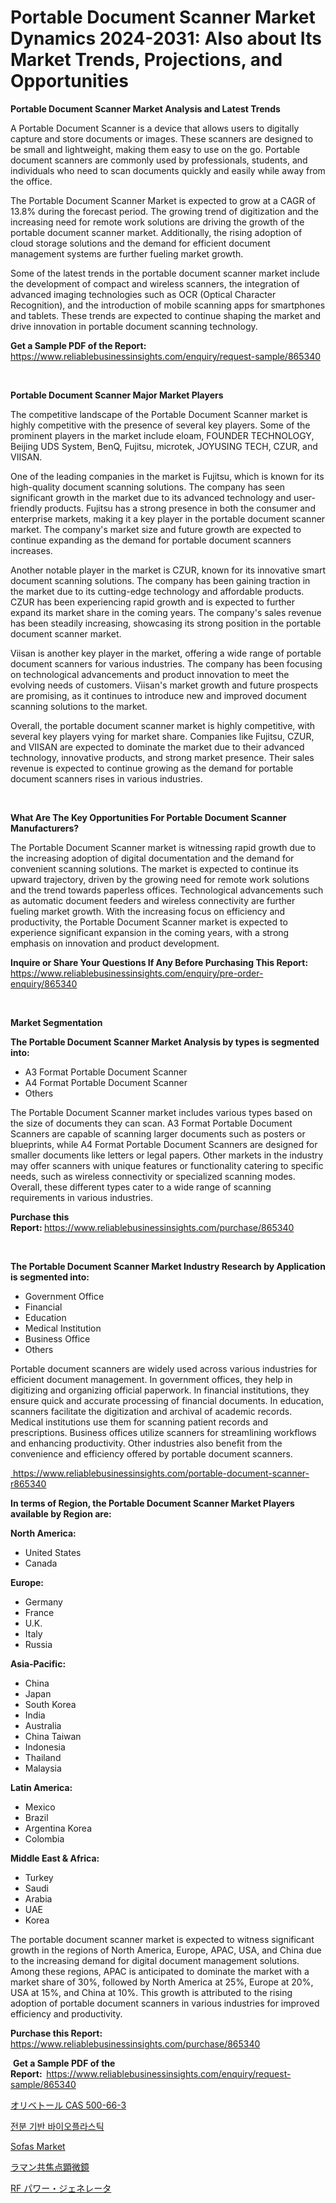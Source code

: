 <p><h1>Portable Document Scanner Market Dynamics 2024-2031: Also about Its Market Trends, Projections, and Opportunities</h1></p><p><strong>Portable Document Scanner Market Analysis and Latest Trends</strong></p>
<p><p>A Portable Document Scanner is a device that allows users to digitally capture and store documents or images. These scanners are designed to be small and lightweight, making them easy to use on the go. Portable document scanners are commonly used by professionals, students, and individuals who need to scan documents quickly and easily while away from the office.</p><p>The Portable Document Scanner Market is expected to grow at a CAGR of 13.8% during the forecast period. The growing trend of digitization and the increasing need for remote work solutions are driving the growth of the portable document scanner market. Additionally, the rising adoption of cloud storage solutions and the demand for efficient document management systems are further fueling market growth.</p><p>Some of the latest trends in the portable document scanner market include the development of compact and wireless scanners, the integration of advanced imaging technologies such as OCR (Optical Character Recognition), and the introduction of mobile scanning apps for smartphones and tablets. These trends are expected to continue shaping the market and drive innovation in portable document scanning technology.</p></p>
<p><strong>Get a Sample PDF of the Report:&nbsp;</strong> <a href="https://www.reliablebusinessinsights.com/enquiry/request-sample/865340">https://www.reliablebusinessinsights.com/enquiry/request-sample/865340</a></p>
<p>&nbsp;</p>
<p><strong>Portable Document Scanner Major Market Players</strong></p>
<p><p>The competitive landscape of the Portable Document Scanner market is highly competitive with the presence of several key players. Some of the prominent players in the market include eloam, FOUNDER TECHNOLOGY, Beijing UDS System, BenQ, Fujitsu, microtek, JOYUSING TECH, CZUR, and VIISAN.</p><p>One of the leading companies in the market is Fujitsu, which is known for its high-quality document scanning solutions. The company has seen significant growth in the market due to its advanced technology and user-friendly products. Fujitsu has a strong presence in both the consumer and enterprise markets, making it a key player in the portable document scanner market. The company's market size and future growth are expected to continue expanding as the demand for portable document scanners increases.</p><p>Another notable player in the market is CZUR, known for its innovative smart document scanning solutions. The company has been gaining traction in the market due to its cutting-edge technology and affordable products. CZUR has been experiencing rapid growth and is expected to further expand its market share in the coming years. The company's sales revenue has been steadily increasing, showcasing its strong position in the portable document scanner market.</p><p>Viisan is another key player in the market, offering a wide range of portable document scanners for various industries. The company has been focusing on technological advancements and product innovation to meet the evolving needs of customers. Viisan's market growth and future prospects are promising, as it continues to introduce new and improved document scanning solutions to the market.</p><p>Overall, the portable document scanner market is highly competitive, with several key players vying for market share. Companies like Fujitsu, CZUR, and VIISAN are expected to dominate the market due to their advanced technology, innovative products, and strong market presence. Their sales revenue is expected to continue growing as the demand for portable document scanners rises in various industries.</p></p>
<p>&nbsp;</p>
<p><strong>What Are The Key Opportunities For Portable Document Scanner Manufacturers?</strong></p>
<p><p>The Portable Document Scanner market is witnessing rapid growth due to the increasing adoption of digital documentation and the demand for convenient scanning solutions. The market is expected to continue its upward trajectory, driven by the growing need for remote work solutions and the trend towards paperless offices. Technological advancements such as automatic document feeders and wireless connectivity are further fueling market growth. With the increasing focus on efficiency and productivity, the Portable Document Scanner market is expected to experience significant expansion in the coming years, with a strong emphasis on innovation and product development.</p></p>
<p><strong>Inquire or Share Your Questions If Any Before Purchasing This Report:</strong> <a href="https://www.reliablebusinessinsights.com/enquiry/pre-order-enquiry/865340">https://www.reliablebusinessinsights.com/enquiry/pre-order-enquiry/865340</a></p>
<p>&nbsp;</p>
<p><strong>Market Segmentation</strong></p>
<p><strong>The Portable Document Scanner Market Analysis by types is segmented into:</strong></p>
<p><ul><li>A3 Format Portable Document Scanner</li><li>A4 Format Portable Document Scanner</li><li>Others</li></ul></p>
<p><p>The Portable Document Scanner market includes various types based on the size of documents they can scan. A3 Format Portable Document Scanners are capable of scanning larger documents such as posters or blueprints, while A4 Format Portable Document Scanners are designed for smaller documents like letters or legal papers. Other markets in the industry may offer scanners with unique features or functionality catering to specific needs, such as wireless connectivity or specialized scanning modes. Overall, these different types cater to a wide range of scanning requirements in various industries.</p></p>
<p><strong>Purchase this Report:&nbsp;</strong><a href="https://www.reliablebusinessinsights.com/purchase/865340">https://www.reliablebusinessinsights.com/purchase/865340</a></p>
<p>&nbsp;</p>
<p><strong>The Portable Document Scanner Market Industry Research by Application is segmented into:</strong></p>
<p><ul><li>Government Office</li><li>Financial</li><li>Education</li><li>Medical Institution</li><li>Business Office</li><li>Others</li></ul></p>
<p><p>Portable document scanners are widely used across various industries for efficient document management. In government offices, they help in digitizing and organizing official paperwork. In financial institutions, they ensure quick and accurate processing of financial documents. In education, scanners facilitate the digitization and archival of academic records. Medical institutions use them for scanning patient records and prescriptions. Business offices utilize scanners for streamlining workflows and enhancing productivity. Other industries also benefit from the convenience and efficiency offered by portable document scanners.</p></p>
<p><a href="https://www.reliablebusinessinsights.com/portable-document-scanner-r865340">&nbsp;https://www.reliablebusinessinsights.com/portable-document-scanner-r865340</a></p>
<p><strong>In terms of Region, the Portable Document Scanner Market Players available by Region are:</strong></p>
<p>
    <p> <strong> North America: </strong>
        <ul>
            <li>United States</li>
            <li>Canada</li>
        </ul>
        </p> 
    <p> <strong> Europe: </strong>
        <ul>
            <li>Germany</li>
            <li>France</li>
            <li>U.K.</li>
            <li>Italy</li>
            <li>Russia</li>
        </ul>
        </p> 
    <p> <strong> Asia-Pacific: </strong>
        <ul>
            <li>China</li>
            <li>Japan</li>
            <li>South Korea</li>
            <li>India</li>
            <li>Australia</li>
            <li>China Taiwan</li>
            <li>Indonesia</li>
            <li>Thailand</li>
            <li>Malaysia</li>
        </ul>
        </p> 
    <p> <strong> Latin America: </strong>
        <ul>
            <li>Mexico</li>
            <li>Brazil</li>
            <li>Argentina Korea</li>
            <li>Colombia</li>
        </ul>
        </p> 
    <p> <strong> Middle East & Africa: </strong>
        <ul>
            <li>Turkey</li>
            <li>Saudi</li>
            <li>Arabia</li>
            <li>UAE</li>
            <li>Korea</li>
        </ul>
    </p>
    </p>
<p><p>The portable document scanner market is expected to witness significant growth in the regions of North America, Europe, APAC, USA, and China due to the increasing demand for digital document management solutions. Among these regions, APAC is anticipated to dominate the market with a market share of 30%, followed by North America at 25%, Europe at 20%, USA at 15%, and China at 10%. This growth is attributed to the rising adoption of portable document scanners in various industries for improved efficiency and productivity.</p></p>
<p><strong>Purchase this Report: </strong><a href="https://www.reliablebusinessinsights.com/purchase/865340">https://www.reliablebusinessinsights.com/purchase/865340</a></p>
<p>&nbsp;<strong>Get a Sample PDF of the Report:&nbsp;&nbsp;</strong><a href="https://www.reliablebusinessinsights.com/enquiry/request-sample/865340">https://www.reliablebusinessinsights.com/enquiry/request-sample/865340</a></p>
<p><strong></strong></p>
<p><p><a href="https://github.com/mm14022023/Market-Research-Report-List-1/blob/main/9640628143328.md">オリベトール CAS 500-66-3</a></p><p><a href="https://github.com/Elenrrera7685/Market-Research-Report-List-2/blob/main/4785619151067.md">전분 기반 바이오플라스틱</a></p><p><a href="https://github.com/sifatuddin25/Market-Research-Report-List-1/blob/main/sofas-market.md">Sofas Market</a></p><p><a href="https://medium.com/@larrycruz525/%E3%83%A9%E3%83%9E%E3%83%B3%E3%82%B3%E3%83%B3%E3%83%95%E3%82%A9%E3%83%BC%E3%82%AB%E3%83%AB%E9%A1%95%E5%BE%AE%E9%8F%A1%E5%B8%82%E5%A0%B4%E3%81%AE%E6%88%90%E9%95%B7%E8%A6%8B%E9%80%9A%E3%81%97%E3%81%AF-2024%E5%B9%B4%E3%81%8B%E3%82%892031%E5%B9%B4%E3%81%BE%E3%81%A7%E3%81%A7-%E5%B8%82%E5%A0%B4%E5%8B%95%E5%90%91%E3%81%AE%E5%88%86%E6%9E%90%E3%81%AB%E3%82%88%E3%82%8B%E3%82%A2%E3%83%97%E3%83%AA%E3%82%B1%E3%83%BC%E3%82%B7%E3%83%A7%E3%83%B3-%E5%9C%B0%E5%9F%9F%E5%88%A5%E8%A6%8B%E9%80%9A%E3%81%97-%E5%8F%8E%E7%9B%8A%E3%81%AA%E3%81%A9%E3%81%8C-%E3%81%AE%E5%B9%B4%E9%96%93%E6%88%90%E9%95%B7%E7%8E%87%E3%81%A7%E4%BA%88%E6%B8%AC%E3%81%95%E3%82%8C%E3%81%A6%E3%81%84%E3%81%BE%E3%81%99-3348989b9500">ラマン共焦点顕微鏡</a></p><p><a href="https://medium.com/@boydsmitham37/rf%E9%9B%BB%E5%8A%9B%E7%99%BA%E7%94%9F%E6%A9%9F%E7%94%A3%E6%A5%AD%E5%88%86%E6%9E%90%E3%83%AC%E3%83%9D%E3%83%BC%E3%83%88-%E5%B8%82%E5%A0%B4%E8%A6%8F%E6%A8%A1-%E3%82%B7%E3%82%A7%E3%82%A2-%E3%82%A2%E3%83%97%E3%83%AA%E3%82%B1%E3%83%BC%E3%82%B7%E3%83%A7%E3%83%B3-%E5%9C%B0%E5%9F%9F-%E7%AB%B6%E4%BA%89%E6%88%A6%E7%95%A5%E3%81%AB%E3%82%88%E3%82%8B%E3%83%88%E3%83%AC%E3%83%B3%E3%83%89-2024%E5%B9%B4-2031%E5%B9%B4-002c6bf3737b">RF パワー・ジェネレータ</a></p></p>